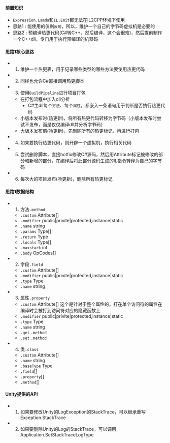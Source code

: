 
#### 前置知识
- `Expression.Lamda`和`IL.Emit`都无法在IL2CPP环境下使用
- 思路1 : 能使用的仅剩`反射`，所以，维护一个自己的字节码虚拟机是必要的
- 思路2 : 预编译热更代码(C#转C++，然后编译，这个会很难)，然后提前制作一个C++dll，专门用于执行预编译的机器码

#### 思路1核心思路
- 1. 维护一个热更表，用于记录哪些类型的哪些方法要使用热更代码
- 2. 同样也允许C#直接调用热更脚本
- 3. 使用`BuildPipeline`进行项目打包
  - 在打包流程中加入dll分析
    - C#主dll每个`方法`、每个`属性`，都嵌入一条语句用于判断是否执行热更代码
  - 小版本发布时(热更新)，将所有热更代码转移为字节码（小版本发布时尝试不发布，而是仅仅编译dll并分析字节码）
  - 大版本发布前(冷更新)，先删除所有的热更标记，再进行打包
- 4. 如果要执行热更代码，则开辟一个虚拟机，执行相关代码
- 5. 尝试删除脚本，直接hotfix修改C#源码，然后用Attribute标记被修改的部分和新增的部分，在编译后将此部分源码生成的IL指令转译为自己的字节码
- 6. 每次大的项目发布(冷更新)，删除所有热更标记

#### 思路1数据结构
- 1. 方法`.method`
  - `.custom` Attribute[]
  - `.modifier` public|privite|protected,instance|static
  - `.name` string
  - `.params` Type[]
  - `.return` Type
  - `.locals` Type[]
  - `.maxstack` int
  - `.body` OpCodes[]
- 2. 字段`.field`
  - `.custom` Attribute[]
  - `.modifier` public|privite|protected,instance|static
  - `.type` Type
  - `.name` string
- 3. 属性`.property`
  - `.custom` Attribute[] 这个是针对于整个属性的，打在单个访问符的属性在编译时会被打到访问符对应的隐藏函数上
  - `.modifier` public|privite|protected,instance|static
  - `.type` Type
  - `.name` string
  - `.get` `.method`
  - `.set` `.method`
- 4. 类`.class`
  - `.custom` Attribute[]
  - `.name` string
  - `.baseType` Type
  - `.field`[]
  - `.property`[]
  - `.method`[]

#### Unity提供的API
- 1. 如果要修改Unity的LogException的StackTrace，可以继承重写Exception.StackTrace
- 2. 如果要删除Unity的Log的StackTrace，可以调用Application.SetStackTraceLogType

